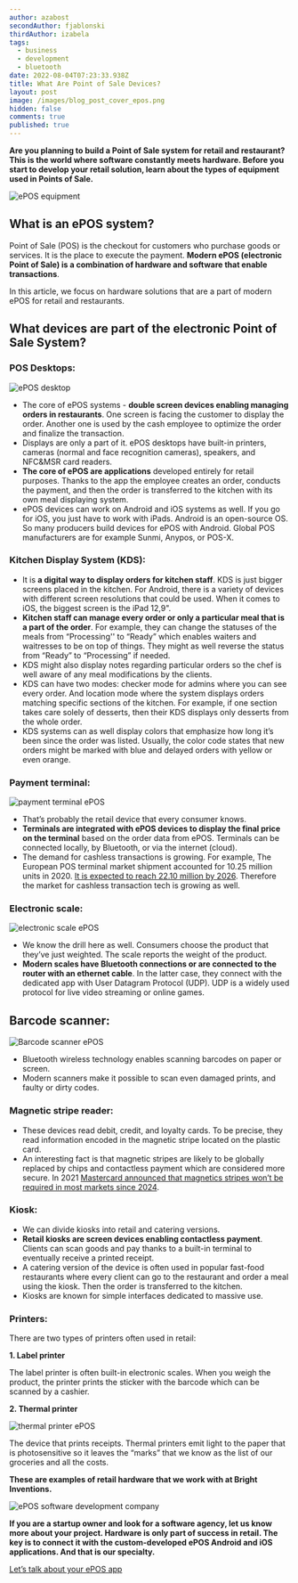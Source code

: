 ```yaml
---
author: azabost
secondAuthor: fjablonski
thirdAuthor: izabela
tags:
  - business
  - development
  - bluetooth
date: 2022-08-04T07:23:33.938Z
title: What Are Point of Sale Devices?
layout: post
image: /images/blog_post_cover_epos.png
hidden: false
comments: true
published: true
---
```

**Are you planning to build a Point of Sale system for retail and restaurant? This is the world where software constantly meets hardware. Before you start to develop your retail solution, learn about the types of equipment used in Points of Sale.**

![ePOS equipment](/images/blog_post_cover_epos.png)

## What is an ePOS system?

Point of Sale (POS) is the checkout for customers who purchase goods or services. It is the place to execute the payment. **Modern ePOS (electronic Point of Sale) is a combination of hardware and software that enable transactions**.

In this article, we focus on hardware solutions that are a part of modern ePOS for retail and restaurants.

## What devices are part of the electronic Point of Sale System?

### POS Desktops:

![ePOS desktop](/images/pos_desktop.png)

* The core of ePOS systems - **double screen devices enabling managing orders in restaurants**. One screen is facing the customer to display the order. Another one is used by the cash employee to optimize the order and finalize the transaction.
* Displays are only a part of it. ePOS desktops have built-in printers, cameras (normal and face recognition cameras), speakers, and NFC&MSR card readers.
* **The core of ePOS are applications** developed entirely for retail purposes. Thanks to the app the employee creates an order, conducts the payment, and then the order is transferred to the kitchen with its own meal displaying system.
* ePOS devices can work on Android and iOS systems as well. If you go for iOS, you just have to work with iPads. Android is an open-source OS. So many producers build devices for ePOS with Android. Global POS manufacturers are for example Sunmi, Anypos, or POS-X.

### Kitchen Display System (KDS):

* It is **a digital way to display orders for kitchen staff**. KDS is just bigger screens placed in the kitchen. For Android, there is a variety of devices with different screen resolutions that could be used. When it comes to iOS, the biggest screen is the iPad 12,9".
* **Kitchen staff can manage every order or only a particular meal that is a part of the order**. For example, they can change the statuses of the meals from “Processing'' to “Ready” which enables waiters and waitresses to be on top of things. They might as well reverse the status from “Ready” to “Processing” if needed.
* KDS might also display notes regarding particular orders so the chef is well aware of any meal modifications by the clients.
* KDS can have two modes: checker mode for admins where you can see every order. And location mode where the system displays orders matching specific sections of the kitchen. For example, if one section takes care solely of desserts, then their KDS displays only desserts from the whole order. 
* KDS systems can as well display colors that emphasize how long it’s been since the order was listed. Usually, the color code states that new orders might be marked with blue and delayed orders with yellow or even orange.

### Payment terminal:

![payment terminal ePOS](/images/payment_terminal.png)

* That’s probably the retail device that every consumer knows.
* **Terminals are integrated with ePOS devices to display the final price on the terminal** based on the order data from ePOS. Terminals can be connected locally, by Bluetooth, or via the internet (cloud).
* The demand for cashless transactions is growing. For example, The European POS terminal market shipment accounted for 10.25 million units in 2020. [It is expected to reach 22.10 million by 2026](https://www.reportlinker.com/p06129760/Europe-POS-Terminal-Market-Growth-Trends-COVID-19-Impact-Forecasts.html). Therefore the market for cashless transaction tech is growing as well.

### Electronic scale:

![electronic scale ePOS](/images/electronic_scale.png)

* We know the drill here as well. Consumers choose the product that they’ve just weighted. The scale reports the weight of the product.
* **Modern scales have Bluetooth connections or are connected to the router with an ethernet cable**. In the latter case, they connect with the dedicated app with User Datagram Protocol (UDP). UDP is a widely used protocol for live video streaming or online games. 

## Barcode scanner:

![Barcode scanner ePOS](/images/baarcode_scanner.png)

* Bluetooth wireless technology enables scanning barcodes on paper or screen.
* Modern scanners make it possible to scan even damaged prints, and faulty or dirty codes.

### Magnetic stripe reader:

* These devices read debit, credit, and loyalty cards. To be precise, they read information encoded in the magnetic stripe located on the plastic card.
* An interesting fact is that magnetic stripes are likely to be globally replaced by chips and contactless payment which are considered more secure. In 2021 [Mastercard announced that magnetics stripes won’t be required in most markets since 2024](https://www.mastercard.com/news/perspectives/2021/magnetic-stripe/).

### Kiosk:

* We can divide kiosks into retail and catering versions.
* **Retail kiosks are screen devices enabling contactless payment**. Clients can scan goods and pay thanks to a built-in terminal to eventually receive a printed receipt.
* A catering version of the device is often used in popular fast-food restaurants where every client can go to the restaurant and order a meal using the kiosk. Then the order is transferred to the kitchen.
* Kiosks are known for simple interfaces dedicated to massive use.

### Printers:

There are two types of printers often used in retail:

**1. Label printer**

The label printer is often built-in electronic scales. When you weigh the product, the printer prints the sticker with the barcode which can be scanned by a cashier.

**2. Thermal printer**

![thermal printer ePOS](/images/printer.png)

The device that prints receipts. Thermal printers emit light to the paper that is photosensitive so it leaves the “marks” that we know as the list of our groceries and all the costs.

**These are examples of retail hardware that we work with at Bright Inventions.**

![ePOS software development company](/images/backendteam.png)

**If you are a startup owner and look for a software agency, let us know more about your project. Hardware is only part of success in retail. The key is to connect it with the custom-developed ePOS Android and iOS applications. And that is our specialty.**

[Let’s talk about your ePOS app](start-project)